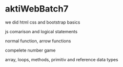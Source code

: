 # aktiWebBatch7
we did html css and bootstrap basics

js comarison and logical statements

normal function, arrow functions

compelete number game

array, loops, methods, primitiv and reference data types